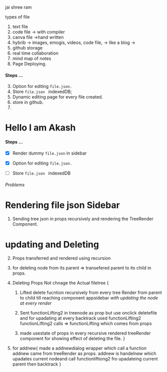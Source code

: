 jai shree ram

types of file
1. text file
2. code file -> with compiler
3. canva file ->hand written
4. hybrib -> images, emogis, videos, code file, -> like a blog ->
5. github storage
6. real time collaboration
7. mind map of notes
8. Page Deploying.


#### Steps ...

3. Option for editing `file.json.`
2. Store `file.json ` indexedDB;
4. Dynamic editing page for every file created.
5. store in github.
6. 




# Hello I am Akash

#### Steps ...

* [x] Render dummy `file.json` in sidebar

* [x] Option for editing `file.json.`

* [ ] Store `file.json ` indexedDB


###### Problems ######

# Rendering file json Sidebar
1. Sending tree json in props recursively and rendering the TreeRender Component.

# updating and Deleting
2. Props transferred and rendered using recursion 
3. for deleting node from its parent => transefered parent to its child in props.

4.  Deleting Props Not chnage the Actual filetree {
    1. Lifted delete fucntion recursively from every tree Render from parent to child 
    till reaching component appsidebar *with updating the node at every render*
    2. Sent functionLifting2 in treenode as prop
        but use onclick deletefile
        and for upadating at every backtrack used functionLifting2
        functionLifting2 calls => functionLifting which comes from props

    3. made usestate of props in every recursive rendered treeRender component
    for showing effect of deleting the file.
}

5. for addnew{
    made a addnewdialog wrapper which call a function addnew came from treeRender as props.
    addnew is handelnew which upadates current nodeand call functionliftiong2 fro upadateing current parent then backtrack
}

